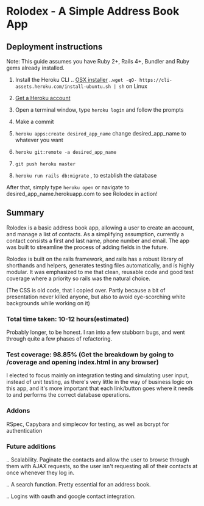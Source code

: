 # Rolodex - A Simple Address Book App

## Deployment instructions
Note: This guide assumes you have Ruby 2+, Rails 4+, Bundler and Ruby gems already installed.

1. Install the Heroku CLI
.. [OSX installer](https://cli-assets.heroku.com/branches/stable/heroku-osx.pkg)
..`wget -qO- https://cli-assets.heroku.com/install-ubuntu.sh | sh` on Linux

2. [Get a Heroku account](www.heroku.com)

3. Open a terminal window, type `heroku login` and follow the prompts

4. Make a commit

5. `heroku apps:create desired_app_name` change desired_app_name to whatever you want

5. `heroku git:remote -a desired_app_name`

6. `git push heroku master`

7. `heroku run rails db:migrate` , to establish the database

After that, simply type `heroku open` or navigate to desired_app_name.herokuapp.com to see Rolodex in action!

## Summary
Rolodex is a basic address book app, allowing a user to create an account, and manage a list of contacts. As a simplifying assumption, currently a contact consists a first and last name, phone number and email. The app was built to streamline the process of adding fields in the future.

Rolodex is built on the rails framework, and rails has a robust library of shorthands and helpers, generates testing files automatically, and is highly modular. It was emphasized to me that clean, reusable code and good test coverage where a priority so rails was the natural choice.

(The CSS is old code, that I copied over. Partly because a bit of presentation never killed anyone, but also to avoid eye-scorching white backgrounds while working on it)

### Total time taken: 10-12 hours(estimated)

Probably longer, to be honest. I ran into a few stubborn bugs, and went through quite a few phases of refactoring.

### Test coverage: 98.85% (Get the breakdown by going to /coverage and opening index.html in any browser)

I elected to focus mainly on integration testing and simulating user input, instead of unit testing, as there's very little in the way of business logic on this app, and it's more important that each link/button goes where it needs to and performs the correct database operations.

### Addons

RSpec, Capybara and simplecov for testing, as well as bcrypt for authentication

### Future additions

.. Scalability. Paginate the contacts and allow the user to browse through them with AJAX requests, so the user isn't requesting all of their contacts at once whenever they log in.

.. A search function. Pretty essential for an address book.

.. Logins with oauth and google contact integration.
